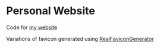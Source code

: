 # Personal Website

Code for [my website](https://benwingerter.com/)

Variations of favicon generated using [RealFaviconGenerator](https://realfavicongenerator.net/)